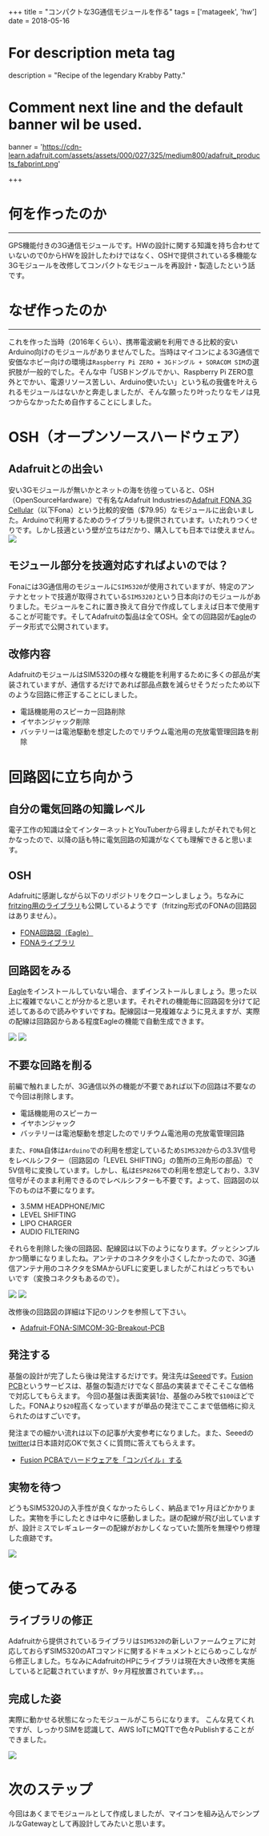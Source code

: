 +++
title = "コンパクトな3G通信モジュールを作る"
tags = ['matageek', 'hw']
date = 2018-05-16

# For description meta tag
description = "Recipe of the legendary Krabby Patty."

# Comment next line and the default banner wil be used.
banner = 'https://cdn-learn.adafruit.com/assets/assets/000/027/325/medium800/adafruit_products_fabprint.png'

+++

# 何を作ったのか
---
GPS機能付きの3G通信モジュールです。HWの設計に関する知識を持ち合わせていないので0からHWを設計したわけではなく、OSHで提供されている多機能な3Gモジュールを改修してコンパクトなモジュールを再設計・製造したという話です。

# なぜ作ったのか
---
これを作った当時（2016年くらい）、携帯電波網を利用できる比較的安いArduino向けのモジュールがありませんでした。当時はマイコンによる3G通信で安価なホビー向けの環境は`Raspberry Pi ZERO + 3Gドングル + SORACOM SIM`の選択肢が一般的でした。そんな中「USBドングルでかい、Raspberry Pi ZERO意外とでかい、電源リソース苦しい、Arduino使いたい」という私の我儘を叶えられるモジュールはないかと奔走しましたが、そんな願ったり叶ったりなモノは見つからなかったため自作することにしました。

# OSH（オープンソースハードウェア）
## Adafruitとの出会い
安い3Gモジュールが無いかとネットの海を彷徨っていると、OSH（OpenSourceHardware）で有名なAdafruit Industriesの[Adafruit FONA 3G Cellular](https://learn.adafruit.com/adafruit-fona-3g-cellular-gps-breakout/)（以下Fona）という比較的安価（$79.95）なモジュールに出会いました。Arduinoで利用するためのライブラリも提供されています。いたれりつくせりです。しかし技適という壁が立ちはだかり、購入しても日本では使えません。
![](https://cdn-shop.adafruit.com/640x480/2687-01.jpg)

## モジュール部分を技適対応すればよいのでは？
Fonaには3G通信用のモジュールに`SIM5320`が使用されていますが、特定のアンテナとセットで技適が取得されている`SIM5320J`という日本向けのモジュールがありました。モジュールをこれに置き換えて自分で作成してしまえば日本で使用することが可能です。そしてAdafruitの製品は全てOSH。全ての回路図が[Eagle](https://www.autodesk.co.jp/products/eagle/overview)のデータ形式で公開されています。

## 改修内容
AdafruitのモジュールはSIM5320の様々な機能を利用するために多くの部品が実装されていますが、通信するだけであれば部品点数を減らせそうだったため以下のような回路に修正することにしました。

- 電話機能用のスピーカー回路削除
- イヤホンジャック削除
- バッテリーは電池駆動を想定したのでリチウム電池用の充放電管理回路を削除

# 回路図に立ち向かう

## 自分の電気回路の知識レベル
電子工作の知識は全てインターネットとYouTuberから得ましたがそれでも何とかなったので、以降の話も特に電気回路の知識がなくても理解できると思います。

## OSH
Adafruitに感謝しながら以下のリポジトリをクローンしましょう。ちなみに[fritzing用のライブラリ](https://github.com/adafruit/Fritzing-Library)も公開しているようです（fritzing形式のFONAの回路図はありません）。

- [FONA回路図（Eagle）](https://github.com/adafruit/Adafruit-FONA-SIMCOM-3G-Breakout-PCB)
- [FONAライブラリ](https://github.com/adafruit/Adafruit_FONA)

## 回路図をみる
[Eagle](https://www.autodesk.co.jp/products/eagle/free-download)をインストールしていない場合、まずインストールしましょう。思った以上に複雑でないことが分かると思います。それぞれの機能毎に回路図を分けて記述してあるので読みやすいですね。配線図は一見複雑なように見えますが、実際の配線は回路図からある程度Eagleの機能で自動生成できます。

![](https://cdn-learn.adafruit.com/assets/assets/000/027/324/original/adafruit_products_schem.png)
![](https://cdn-learn.adafruit.com/assets/assets/000/027/325/medium800/adafruit_products_fabprint.png)

## 不要な回路を削る
前編で触れましたが、3G通信以外の機能が不要であれば以下の回路は不要なので今回は削除します。

- 電話機能用のスピーカー
- イヤホンジャック
- バッテリーは電池駆動を想定したのでリチウム電池用の充放電管理回路

また、`FONA`自体は`Arduino`での利用を想定しているため`SIM5320`からの3.3V信号をレベルシフター（回路図の「LEVEL SHIFTING」の箇所の三角形の部品）で5V信号に変換しています。しかし、私は`ESP8266`での利用を想定しており、3.3V信号がそのまま利用できるのでレベルシフターも不要です。よって、回路図の以下のものは不要になります。

- 3.5MM HEADPHONE/MIC
- LEVEL SHIFTING
- LIPO CHARGER
- AUDIO FILTERING

それらを削除した後の回路図、配線図は以下のようになります。グッとシンプルかつ簡単になりましたね。アンテナのコネクタを小さくしたかったので、3G通信アンテナ用のコネクタをSMAからUFLに変更しましたがこれはどっちでもいいです（変換コネクタもあるので）。

![](https://qiita-image-store.s3.amazonaws.com/0/167138/2665f1e4-c606-0bfc-8fd9-628e0ebe85bf.png)
![](https://qiita-image-store.s3.amazonaws.com/0/167138/14906106-a395-36c1-ab82-4246a866a06d.png)

改修後の回路図の詳細は下記のリンクを参照して下さい。

* [Adafruit-FONA-SIMCOM-3G-Breakout-PCB](https://github.com/nishinohi/Adafruit-FONA-SIMCOM-3G-Breakout-PCB)

## 発注する
基盤の設計が完了したら後は発注するだけです。発注先は[Seeed](https://www.seeedstudio.com/)です。[Fusion PCB](https://www.seeedstudio.com/fusion_pcb.html)というサービスは、基盤の製造だけでなく部品の実装までそこそこな価格で対応してもらえます。
今回の基盤は表面実装1台、基盤のみ5枚で`$100`ほどでした。FONAより`$20`程高くなっていますが単品の発注でここまで低価格に抑えられたのはすごいです。

発注までの細かい流れは以下の記事が大変参考になりました。また、Seeedの[twitter](https://twitter.com/SeeedFusion?lang=ja)は日本語対応OKで気さくに質問に答えてもらえます。

* [Fusion PCBAでハードウェアを「コンパイル」する](https://qiita.com/mayfair/items/0206bd437c4302be5500#fnref1)

## 実物を待つ
どうもSIM5320Jの入手性が良くなかったらしく、納品まで1ヶ月ほどかかりました。実物を手にしたときは中々に感動しました。謎の配線が飛び出していますが、設計ミスでレギュレーターの配線がおかしくなっていた箇所を無理やり修理した痕跡です。

![](https://qiita-image-store.s3.amazonaws.com/0/167138/8ee1a381-8110-9020-147b-83811be9ffe6.jpeg)

# 使ってみる

## ライブラリの修正
Adafruitから提供されているライブラリは`SIM5320`の新しいファームウェアに対応しておらずSIM5320のATコマンドに関するドキュメントとにらめっこしながら修正しました。ちなみにAdafruitのHPにライブラリは現在大きい改修を実施していると記載されていますが、9ヶ月程放置されています。。。

## 完成した姿
実際に動かせる状態になったモジュールがこちらになります。
こんな見てくれですが、しっかりSIMを認識して、AWS IoTにMQTTで色々Publishすることができました。

![](https://qiita-image-store.s3.amazonaws.com/0/167138/058dd852-7efb-5e7f-cd9c-ad9973689649.jpeg)

# 次のステップ
今回はあくまでモジュールとして作成しましたが、マイコンを組み込んでシンプルなGatewayとして再設計してみたいと思います。